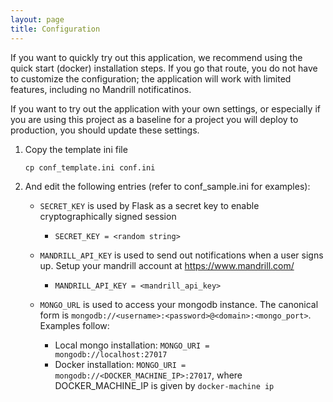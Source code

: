 ```yaml
---
layout: page
title: Configuration
---
```


If you want to quickly try out this application, we recommend using the quick start (docker) installation steps. If you
go that route, you do not have to customize the configuration; the application will work with limited features, including
no Mandrill notificatinos.

If you want to try out the application with your own settings, or especially if you are using this project as a baseline for
a project you will deploy to production, you should update these settings.

1. Copy the template ini file

    `cp conf_template.ini conf.ini`

2. And edit the following entries (refer to conf_sample.ini for examples):
    - `SECRET_KEY` is used by Flask as a secret key to enable cryptographically signed session

         - `SECRET_KEY = <random string>`

    - `MANDRILL_API_KEY` is used to send out notifications when a user signs up. Setup your mandrill account at https://www.mandrill.com/

         - `MANDRILL_API_KEY = <mandrill_api_key>`

    - `MONGO_URL` is used to access your mongodb instance. The canonical form is `mongodb://<username>:<password>@<domain>:<mongo_port>`. Examples follow:

         - Local mongo installation: `MONGO_URI = mongodb://localhost:27017`
         - Docker installation: `MONGO_URI = mongodb://<DOCKER_MACHINE_IP>:27017`, where DOCKER_MACHINE_IP is given by `docker-machine ip`
